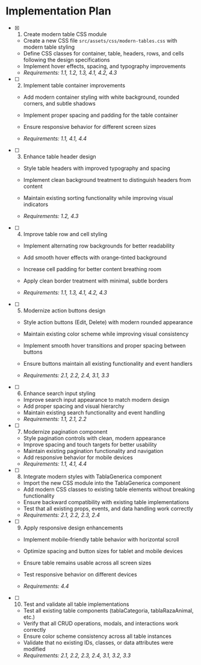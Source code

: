 # Implementation Plan

- [x] 1. Create modern table CSS module


  - Create a new CSS file `src/assets/css/modern-tables.css` with modern table styling
  - Define CSS classes for container, table, headers, rows, and cells following the design specifications
  - Implement hover effects, spacing, and typography improvements
  - _Requirements: 1.1, 1.2, 1.3, 4.1, 4.2, 4.3_


- [ ] 2. Implement table container improvements
  - Add modern container styling with white background, rounded corners, and subtle shadows
  - Implement proper spacing and padding for the table container
  - Ensure responsive behavior for different screen sizes

  - _Requirements: 1.1, 4.1, 4.4_

- [ ] 3. Enhance table header design
  - Style table headers with improved typography and spacing
  - Implement clean background treatment to distinguish headers from content

  - Maintain existing sorting functionality while improving visual indicators
  - _Requirements: 1.2, 4.3_

- [ ] 4. Improve table row and cell styling
  - Implement alternating row backgrounds for better readability
  - Add smooth hover effects with orange-tinted background

  - Increase cell padding for better content breathing room
  - Apply clean border treatment with minimal, subtle borders
  - _Requirements: 1.1, 1.3, 4.1, 4.2, 4.3_

- [ ] 5. Modernize action buttons design
  - Style action buttons (Edit, Delete) with modern rounded appearance

  - Maintain existing color scheme while improving visual consistency
  - Implement smooth hover transitions and proper spacing between buttons
  - Ensure buttons maintain all existing functionality and event handlers
  - _Requirements: 2.1, 2.2, 2.4, 3.1, 3.3_


- [ ] 6. Enhance search input styling
  - Improve search input appearance to match modern design
  - Add proper spacing and visual hierarchy
  - Maintain existing search functionality and event handling
  - _Requirements: 1.1, 2.1, 2.2_

- [ ] 7. Modernize pagination component
  - Style pagination controls with clean, modern appearance
  - Improve spacing and touch targets for better usability
  - Maintain existing pagination functionality and navigation
  - Add responsive behavior for mobile devices
  - _Requirements: 1.1, 4.1, 4.4_





- [ ] 8. Integrate modern styles with TablaGenerica component
  - Import the new CSS module into the TablaGenerica component
  - Add modern CSS classes to existing table elements without breaking functionality
  - Ensure backward compatibility with existing table implementations
  - Test that all existing props, events, and data handling work correctly
  - _Requirements: 2.1, 2.2, 2.3, 2.4_

- [ ] 9. Apply responsive design enhancements
  - Implement mobile-friendly table behavior with horizontal scroll
  - Optimize spacing and button sizes for tablet and mobile devices
  - Ensure table remains usable across all screen sizes


  - Test responsive behavior on different devices
  - _Requirements: 4.4_

- [ ] 10. Test and validate all table implementations
  - Test all existing table components (tablaCategoria, tablaRazaAnimal, etc.)
  - Verify that all CRUD operations, modals, and interactions work correctly
  - Ensure color scheme consistency across all table instances
  - Validate that no existing IDs, classes, or data attributes were modified
  - _Requirements: 2.1, 2.2, 2.3, 2.4, 3.1, 3.2, 3.3_